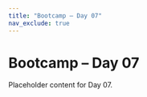 ```yaml
---
title: "Bootcamp – Day 07"
nav_exclude: true
---
```


# Bootcamp – Day 07

Placeholder content for Day 07.
